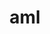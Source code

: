 ---
title: "aml"
layout: cache
categories: [package, develop-2023-09-24]
meta: {"versions": ["0.2.1"], "compilers": ["cce@=15.0.1", "gcc@=11.1.0", "oneapi@=2023.2.0"], "oss": ["rhel8", "ubuntu20.04"], "platforms": ["linux"], "targets": ["ppc64le", "x86_64", "x86_64_v3", "zen4"], "stacks": ["e4s", "e4s-cray-rhel", "e4s-oneapi", "e4s-power", "root"], "num_specs": 5, "num_specs_by_stack": {"e4s-cray-rhel": 1, "root": 5, "e4s-power": 1, "e4s-oneapi": 2, "e4s": 1}}
spec_details: [{"hash": "djww37ddmkj6nxppawcxtx72srrrpxn4", "compiler": "cce@=15.0.1", "versions": ["0.2.1"], "os": "rhel8", "platform": "linux", "target": "zen4", "variants": ["build_system=autotools", "~cuda", "~hip", "hip-platform=none", "+hwloc", "~opencl", "~ze"], "stacks": ["e4s-cray-rhel", "root"], "size": "-", "tarball": "https://binaries.spack.io/releases/develop-2023-09-24/build_cache/linux-rhel8-zen4/cce-15.0.1/aml-0.2.1/linux-rhel8-zen4-cce-15.0.1-aml-0.2.1-djww37ddmkj6nxppawcxtx72srrrpxn4.spack"}, {"hash": "drebzud4xed37qbsrrx73vtvk5iwz7qo", "compiler": "gcc@=11.1.0", "versions": ["0.2.1"], "os": "ubuntu20.04", "platform": "linux", "target": "ppc64le", "variants": ["build_system=autotools", "~cuda", "~hip", "hip-platform=none", "+hwloc", "~opencl", "~ze"], "stacks": ["e4s-power", "root"], "size": "-", "tarball": "https://binaries.spack.io/releases/develop-2023-09-24/build_cache/linux-ubuntu20.04-ppc64le/gcc-11.1.0/aml-0.2.1/linux-ubuntu20.04-ppc64le-gcc-11.1.0-aml-0.2.1-drebzud4xed37qbsrrx73vtvk5iwz7qo.spack"}, {"hash": "atpgkdxe24le5ls6bcky3syouojplvpc", "compiler": "oneapi@=2023.2.0", "versions": ["0.2.1"], "os": "ubuntu20.04", "platform": "linux", "target": "x86_64", "variants": ["build_system=autotools", "~cuda", "~hip", "hip-platform=none", "+hwloc", "~opencl", "+ze"], "stacks": ["root", "e4s-oneapi"], "size": "-", "tarball": "https://binaries.spack.io/releases/develop-2023-09-24/build_cache/linux-ubuntu20.04-x86_64/oneapi-2023.2.0/aml-0.2.1/linux-ubuntu20.04-x86_64-oneapi-2023.2.0-aml-0.2.1-atpgkdxe24le5ls6bcky3syouojplvpc.spack"}, {"hash": "bh5lq6u2sum4vblagohhqi3fbwnynt52", "compiler": "oneapi@=2023.2.0", "versions": ["0.2.1"], "os": "ubuntu20.04", "platform": "linux", "target": "x86_64", "variants": ["build_system=autotools", "~cuda", "~hip", "hip-platform=none", "+hwloc", "~opencl", "~ze"], "stacks": ["root", "e4s-oneapi"], "size": "-", "tarball": "https://binaries.spack.io/releases/develop-2023-09-24/build_cache/linux-ubuntu20.04-x86_64/oneapi-2023.2.0/aml-0.2.1/linux-ubuntu20.04-x86_64-oneapi-2023.2.0-aml-0.2.1-bh5lq6u2sum4vblagohhqi3fbwnynt52.spack"}, {"hash": "seigvg4lg3wmqv5n7iuqel54xvsyqcxu", "compiler": "gcc@=11.1.0", "versions": ["0.2.1"], "os": "ubuntu20.04", "platform": "linux", "target": "x86_64_v3", "variants": ["build_system=autotools", "~cuda", "~hip", "hip-platform=none", "+hwloc", "~opencl", "~ze"], "stacks": ["root", "e4s"], "size": "-", "tarball": "https://binaries.spack.io/releases/develop-2023-09-24/build_cache/linux-ubuntu20.04-x86_64_v3/gcc-11.1.0/aml-0.2.1/linux-ubuntu20.04-x86_64_v3-gcc-11.1.0-aml-0.2.1-seigvg4lg3wmqv5n7iuqel54xvsyqcxu.spack"}]
---